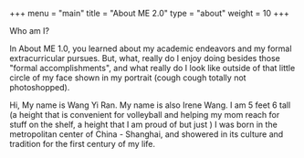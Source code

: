 +++
menu = "main"
title = "About ME 2.0"
type = "about"
weight = 10
+++

Who am I?

In About ME 1.0, you learned about my academic endeavors and my formal extracurricular pursues. But, what, really do I enjoy doing besides those "formal accomplishments", and what really do I look like outside of that little circle of my face shown in my portrait (cough cough totally not photoshopped).

Hi, My name is Wang Yi Ran. My name is also Irene Wang. I am 5 feet 6 tall (a height that is convenient for volleyball and helping my mom reach for stuff on the shelf, a height that I am proud of but just )
I was born in the metropolitan center of China - Shanghai, and showered in its culture and tradition for the first century of my life. 
